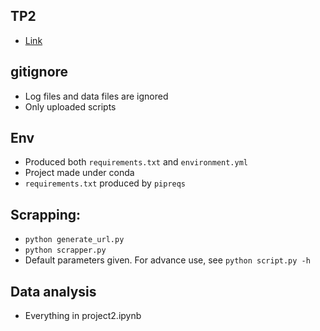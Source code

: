 ## TP2
- [Link](https://github.com/CourantEnCourant/INALCO_Inalco_M2_langage_de_scripts_2024_eleves/tree/tp2)

## gitignore
- Log files and data files are ignored
- Only uploaded scripts

## Env
- Produced both `requirements.txt` and `environment.yml`
- Project made under conda
- `requirements.txt` produced by `pipreqs`

## Scrapping:
- `python generate_url.py`
- `python scrapper.py`
- Default parameters given. For advance use, see `python script.py -h`

## Data analysis
- Everything in project2.ipynb